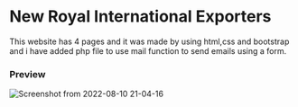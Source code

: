 # New Royal International Exporters

This website has 4 pages and it was made by using html,css and bootstrap and i have added php file to use mail function to send emails using a form.

### Preview

![Screenshot from 2022-08-10 21-04-16](https://user-images.githubusercontent.com/91461938/183963436-b00766a0-5f4b-44e9-8ffc-ebe947e0dc74.png)


